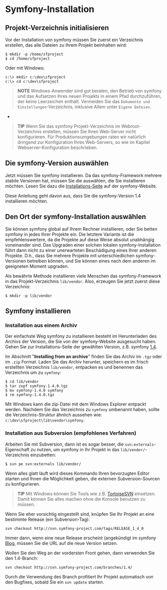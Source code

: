 Symfony-Installation
====================

Projekt-Verzeichnis initialisieren
----------------------------------

Vor der Installation von symfony müssen Sie zuerst ein Verzeichnis erstellen, 
das alle Dateien zu Ihrem Projekt beinhalten wird:

    $ mkdir -p /home/sfproject
    $ cd /home/sfproject

Oder mit Windows:

    c:\> mkdir c:\dev\sfproject
    c:\> cd c:\dev\sfproject

>**NOTE**
>Windows-Anwender sind gut beraten, den Betrieb von symfony und das Aufsetzen 
>ihres neuen Projekts in einem Pfad durchzuführen, der keine Leerzeichen 
>enthält. Vermeiden Sie das `Dokumente und Einstellungen`-Verzeichnis, inklusive 
>Allem unter `Eigene Dateien`.

-

>**TIP**
>Wenn Sie das symfony Projekt-Verzeichnis im Webroot-Verzeichnis erstellen, 
>müssen Sie Ihren Web-Server nicht konfigurieren. Für Produktionsumgebungen 
>raten wir natürlich dringend zur Konfiguration Ihres Web-Servers, so wie im 
>Kapitel Webserver-Konfiguration beschrieben.

Die symfony-Version auswählen
-----------------------------

Jetzt müssen Sie symfony installieren. Da das symfony-Framework mehrere stabile 
Versionen hat, müssen Sie die auswählen, die Sie installieren möchten. Lesen Sie 
dazu die [Installations-Seite](http://www.symfony-project.org/installation) auf 
der symfony-Website.

Diese Anleitung geht davon aus, dass Sie die symfony-Version 1.4 installieren möchten.

Den Ort der symfony-Installation auswählen
------------------------------------------

Sie können symfony global auf Ihrem Rechner installieren, oder Sie betten 
symfony in jedes Ihrer Projekte ein. Die letztere Variante ist die 
empfehlenswertere, da die Projekte auf diese Weise absolut unabhängig 
voneinander sind. Das Upgraden einer solchen lokalen symfony-Installation führt 
dann nicht zu einer unerwarteten Beschädigung eines Ihrer anderen Projekte. 
D.h., dass Sie mehrere Projekte mit unterschiedlichen symfony-Versionen 
betreiben können, und Sie können eines nach dem anderen im geeigneten Moment 
upgraden.

Als bewährte Methode installieren viele Menschen das symfony-Framework in das 
Projekt-Verzeichnis `lib/vendor`. Also, erzeugen Sie jetzt zuerst diese 
Verzeichnis:

    $ mkdir -p lib/vendor

Symfony installieren
--------------------

### Installation aus einem Archiv

Der einfachste Weg symfony zu installieren besteht im Herunterladen des Archivs 
der Version, die Sie von der symfony-Website ausgesucht haben. Gehen Sie zur 
Installations-Seite der gewählten Version, z.B. symfony 
[1.4](http://www.symfony-project.org/installation/1_4).

Im Abschnitt "**Installing from an archive**" finden Sie das Archiv im `.tgz` oder im `.zip` 
Format. Laden Sie das Archiv herunter, speichern es im frisch erstellten 
Verzeichnis `lib/vendor`, entpacken es und benennen das Verzeichnis um zu 
`symfony`:

    $ cd lib/vendor
    $ tar zxpf symfony-1.4.0.tgz
    $ mv symfony-1.4.0 symfony
    $ rm symfony-1.4.0.tgz

Mit Windows kann die zip-Datei mit dem Windows Explorer entpackt werden. Nachdem 
Sie das Verzeichnis zu `symfony` umbenannt haben, sollte die Verzeichnis-Struktur 
ähnlich aussehen wie: `c:\dev\sfproject\lib\vendor\symfony`.

### Installation aus Subversion (empfohlenes Verfahren)

Arbeiten Sie mit Subversion, dann ist es sogar besser, die 
`svn:externals`-Eigenschaft zu nutzen, um symfony in Ihr Projekt in das 
`lib/vendor/`-Verzeichnis einzubetten:

    $ svn pe svn:externals lib/vendor/

Wenn alles glatt läuft wird dieses Kommando Ihren bevorzugten Editor starten und 
Ihnen die Möglichkeit geben, die externen Subversion-Sourcen zu konfigurieren.

>**TIP**
>Mit Windows können Sie Tools wie z.B. [TortoiseSVN](http://tortoisesvn.net/) 
>einsetzen. Damit können Sie alles machen ohne die Konsole benutzen zu müssen.

Wenn Sie eher vorsichtig eingestellt sind, knüpfen Sie Ihr Projekt an eine 
bestimmte Release (ein Subversion-Tag):

    svn checkout http://svn.symfony-project.com/tags/RELEASE_1_4_0

Immer dann, wenn eine neue Release erscheint (angekündigt im symfony 
[Blog](http://www.symfony-project.org/blog/), müssen Sie die URL auf die neue 
Version setzen.

Wollen Sie den Weg an der vordersten Front gehen, dann verwenden Sie den 
1.4-Branch:

    svn checkout http://svn.symfony-project.com/branches/1.4/

Durch die Verwendung des Branch profitiert Ihr Projekt automatisch von den 
Bugfixes, sobald Sie ein `svn update` starten.

